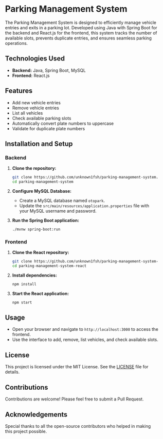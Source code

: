 # Parking Management System

The Parking Management System is designed to efficiently manage vehicle entries and exits in a parking lot. Developed using Java with Spring Boot for the backend and React.js for the frontend, this system tracks the number of available slots, prevents duplicate entries, and ensures seamless parking operations.

## Technologies Used

- **Backend:** Java, Spring Boot, MySQL
- **Frontend:** React.js

## Features

- Add new vehicle entries
- Remove vehicle entries
- List all vehicles
- Check available parking slots
- Automatically convert plate numbers to uppercase
- Validate for duplicate plate numbers

## Installation and Setup

### Backend

1. **Clone the repository:**
   ```bash
   git clone https://github.com/unknown1fsh/parking-management-system.git
   cd parking-management-system
   ```

2. **Configure MySQL Database:**
   - Create a MySQL database named `otopark`.
   - Update the `src/main/resources/application.properties` file with your MySQL username and password.

3. **Run the Spring Boot application:**
   ```bash
   ./mvnw spring-boot:run
   ```

### Frontend

1. **Clone the React repository:**
   ```bash
   git clone https://github.com/unknown1fsh/parking-management-system-react.git
   cd parking-management-system-react
   ```

2. **Install dependencies:**
   ```bash
   npm install
   ```

3. **Start the React application:**
   ```bash
   npm start
   ```

## Usage

- Open your browser and navigate to `http://localhost:3000` to access the frontend.
- Use the interface to add, remove, list vehicles, and check available slots.

## License

This project is licensed under the MIT License. See the [LICENSE](LICENSE) file for details.

## Contributions

Contributions are welcome! Please feel free to submit a Pull Request.

## Acknowledgements

Special thanks to all the open-source contributors who helped in making this project possible.

